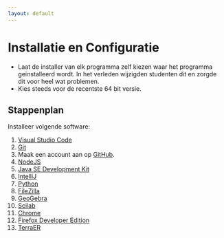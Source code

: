 ```yaml
---
layout: default
---
```

# Installatie en Configuratie

* Laat de installer van elk programma zelf kiezen waar het programma geïnstalleerd wordt.
  In het verleden wijzigden studenten dit en zorgde dit voor heel wat problemen.
* Kies steeds voor de recentste 64 bit versie.

## Stappenplan

Installeer volgende software:

1. [Visual Studio Code](/software/vscode/index.md)
2. [Git](/software/git/index.md)
3. Maak een account aan op [GitHub](/software/github/index.md).
4. [NodeJS](/software/nodejs/index.md)
5. [Java SE Development Kit](https://www.oracle.com/java/technologies/javase-jdk16-downloads.html)
6. [IntelliJ](/software/intellij/index.md)
7. [Python](/software/python/index.md)
8. [FileZilla](https://filezilla-project.org/download.php)
9. [GeoGebra](/software/geogebra/index.md)
10. [Scilab](https://www.scilab.org/)
11. [Chrome](https://www.google.com/chrome/)
12. [Firefox Developer Edition](https://www.mozilla.org/en-US/firefox/developer/)
13. [TerraER](/software/terra-er/index.md)